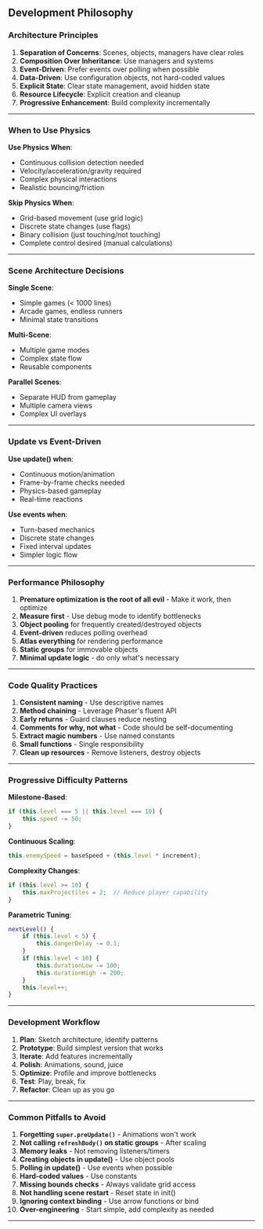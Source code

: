 ## Development Philosophy

### Architecture Principles

1. **Separation of Concerns**: Scenes, objects, managers have clear roles
2. **Composition Over Inheritance**: Use managers and systems
3. **Event-Driven**: Prefer events over polling when possible
4. **Data-Driven**: Use configuration objects, not hard-coded values
5. **Explicit State**: Clear state management, avoid hidden state
6. **Resource Lifecycle**: Explicit creation and cleanup
7. **Progressive Enhancement**: Build complexity incrementally

---

### When to Use Physics

**Use Physics When**:
- Continuous collision detection needed
- Velocity/acceleration/gravity required
- Complex physical interactions
- Realistic bouncing/friction

**Skip Physics When**:
- Grid-based movement (use grid logic)
- Discrete state changes (use flags)
- Binary collision (just touching/not touching)
- Complete control desired (manual calculations)

---

### Scene Architecture Decisions

**Single Scene**:
- Simple games (< 1000 lines)
- Arcade games, endless runners
- Minimal state transitions

**Multi-Scene**:
- Multiple game modes
- Complex state flow
- Reusable components

**Parallel Scenes**:
- Separate HUD from gameplay
- Multiple camera views
- Complex UI overlays

---

### Update vs Event-Driven

**Use update() when**:
- Continuous motion/animation
- Frame-by-frame checks needed
- Physics-based gameplay
- Real-time reactions

**Use events when**:
- Turn-based mechanics
- Discrete state changes
- Fixed interval updates
- Simpler logic flow

---

### Performance Philosophy

1. **Premature optimization is the root of all evil** - Make it work, then optimize
2. **Measure first** - Use debug mode to identify bottlenecks
3. **Object pooling** for frequently created/destroyed objects
4. **Event-driven** reduces polling overhead
5. **Atlas everything** for rendering performance
6. **Static groups** for immovable objects
7. **Minimal update logic** - do only what's necessary

---

### Code Quality Practices

1. **Consistent naming** - Use descriptive names
2. **Method chaining** - Leverage Phaser's fluent API
3. **Early returns** - Guard clauses reduce nesting
4. **Comments for why, not what** - Code should be self-documenting
5. **Extract magic numbers** - Use named constants
6. **Small functions** - Single responsibility
7. **Clean up resources** - Remove listeners, destroy objects

---

### Progressive Difficulty Patterns

**Milestone-Based**:
```javascript
if (this.level === 5 || this.level === 10) {
    this.speed -= 50;
}
```

**Continuous Scaling**:
```javascript
this.enemySpeed = baseSpeed + (this.level * increment);
```

**Complexity Changes**:
```javascript
if (this.level >= 10) {
    this.maxProjectiles = 2;  // Reduce player capability
}
```

**Parametric Tuning**:
```javascript
nextLevel() {
    if (this.level < 5) {
        this.dangerDelay -= 0.1;
    }
    if (this.level < 10) {
        this.durationLow -= 100;
        this.durationHigh -= 200;
    }
    this.level++;
}
```

---

### Development Workflow

1. **Plan**: Sketch architecture, identify patterns
2. **Prototype**: Build simplest version that works
3. **Iterate**: Add features incrementally
4. **Polish**: Animations, sound, juice
5. **Optimize**: Profile and improve bottlenecks
6. **Test**: Play, break, fix
7. **Refactor**: Clean up as you go

---

### Common Pitfalls to Avoid

1. **Forgetting `super.preUpdate()`** - Animations won't work
2. **Not calling `refreshBody()` on static groups** - After scaling
3. **Memory leaks** - Not removing listeners/timers
4. **Creating objects in update()** - Use object pools
5. **Polling in update()** - Use events when possible
6. **Hard-coded values** - Use constants
7. **Missing bounds checks** - Always validate grid access
8. **Not handling scene restart** - Reset state in init()
9. **Ignoring context binding** - Use arrow functions or bind
10. **Over-engineering** - Start simple, add complexity as needed

---

